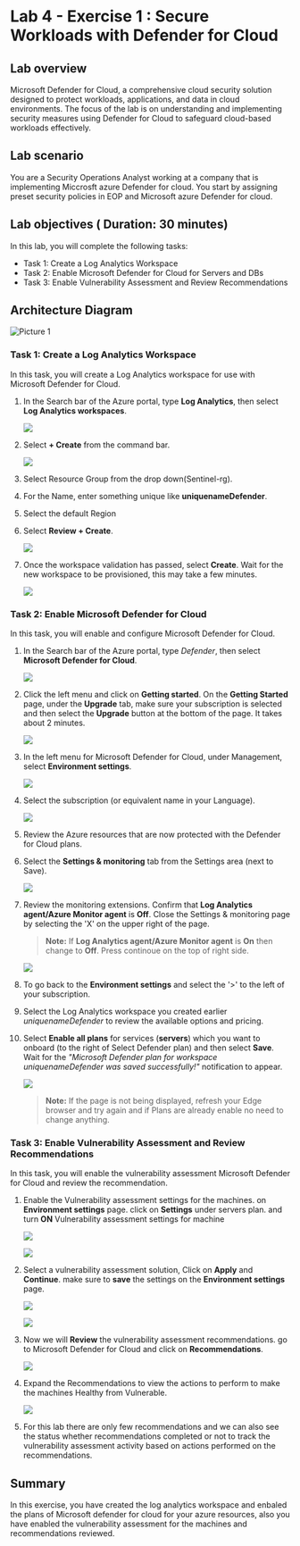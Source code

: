 # Lab 4 - Exercise 1 : Secure Workloads with Defender for Cloud  

## Lab overview

Microsoft Defender for Cloud, a comprehensive cloud security solution designed to protect workloads, applications, and data in cloud environments. The focus of the lab is on understanding and implementing security measures using Defender for Cloud to safeguard cloud-based workloads effectively.

## Lab scenario
 You are a Security Operations Analyst working at a company that is implementing Miccrosft azure Defender for cloud. You start by assigning preset security policies in EOP and Microsoft azure Defender for cloud.

## Lab objectives ( Duration: 30 minutes)
In this lab, you will complete the following tasks:
- Task 1: Create a Log Analytics Workspace
- Task 2: Enable Microsoft Defender for Cloud for Servers and DBs
- Task 3: Enable Vulnerability Assessment and Review Recommendations

## Architecture Diagram

  ![Picture 1](Images/part1lab01.png)

### Task 1: Create a Log Analytics Workspace

In this task, you will create a Log Analytics workspace for use with Microsoft Defender for Cloud.

1. In the Search bar of the Azure portal, type **Log Analytics**, then select **Log Analytics workspaces**.
   
   ![](Images/image8.png)

1. Select **+ Create** from the command bar.
    
   ![](Images/image9.png)

1. Select Resource Group from the drop down(Sentinel-rg).

1. For the Name, enter something unique like **uniquenameDefender**.

1. Select the default Region 

1. Select **Review + Create**.

   ![](Images/log_anaytics_workspace_new.png)

1. Once the workspace validation has passed, select **Create**. Wait for the new workspace to be provisioned, this may take a few minutes.

   ![](Images/image11.png)

### Task 2: Enable Microsoft Defender for Cloud

In this task, you will enable and configure Microsoft Defender for Cloud.

1. In the Search bar of the Azure portal, type *Defender*, then select **Microsoft Defender for Cloud**.

   ![](Images/image1.png)

1. Click the left menu and click on **Getting started**. On the **Getting Started** page, under the **Upgrade** tab, make sure your subscription is selected and then select the **Upgrade** button at the bottom of the page. It takes about 2 minutes.

    ![](Images/image_60.png)

1. In the left menu for Microsoft Defender for Cloud, under Management, select **Environment settings**.

   ![](Images/image_1.png)
   
1. Select the subscription (or equivalent name in your Language). 

    ![](Images/image(4).png)

1. Review the Azure resources that are now protected with the Defender for Cloud plans.

1. Select the **Settings & monitoring** tab from the Settings area (next to Save).

   ![](Images/image_5.png)

1. Review the monitoring extensions. Confirm that **Log Analytics agent/Azure Monitor agent** is **Off**. Close the Settings & monitoring page by selecting the 'X' on the upper right of the page.
   > **Note:** If **Log Analytics agent/Azure 
 Monitor agent** is **On** then change to **Off**. Press continoue on the top of right side.

   ![](Images/image6.png)
    
1. To go back to the **Environment settings** and select the '>' to the left of your subscription.

1. Select the Log Analytics workspace you created earlier *uniquenameDefender* to review the available options and pricing.

1. Select **Enable all plans** for  services (**servers**) which you want to onboard (to the right of Select Defender plan) and then select **Save**. Wait for the *"Microsoft Defender plan for workspace uniquenameDefender was saved successfully!"* notification to appear.

   ![](Images/image_4.png)

   >**Note:** If the page is not being displayed, refresh your Edge browser and try again and if Plans are already enable no need to change anything.


### Task 3: Enable Vulnerability Assessment and Review Recommendations

In this task, you will enable the vulnerability assessment Microsoft Defender for Cloud and review the recommendation.

1. Enable the Vulnerability assessment settings for the machines. on **Environment settings** page. click on **Settings** under servers plan. and turn **ON** Vulnerability assessment 
   settings for machine

   ![](Images/Click_Settins_to_Enable_vulnerabilioty_asssessment.png)

   ![](Images/On_settins_vulnerability.png)

1. Select a vulnerability assessment solution, Click on **Apply** and **Continue**. make sure to **save** the settings on the  **Environment settings** page.

   ![](Images/Apply_Vulnerability.png)

   ![](Images/save_settings.png)

1. Now we will **Review** the vulnerability assessment recommendations. go to Microsoft Defender for Cloud and click on **Recommendations**.

    ![](Images/review_recommendations_not_expand.png)

1. Expand the Recommendations to view the actions to perform to make the machines Healthy from Vulnerable.

   ![](Images/view_recommendations.png)


1. For this lab there are only few recommendations and we can also see the status whether recommendations completed or not to track the vulnerability assessment activity based on actions performed on the recommendations.


## Summary
In this exercise, you have created the log analytics workspace and enbaled the plans of Microsoft defender for cloud for your azure resources, also you have enabled the vulnerability assessment for the machines and recommendations reviewed.
